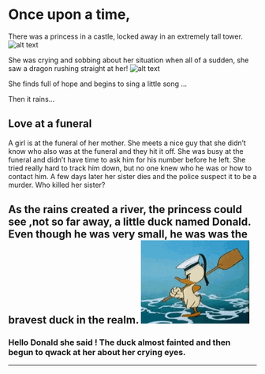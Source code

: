 # Once upon a time,
There was a princess in a castle, locked away in an extremely tall tower. ![alt text](https://img.icons8.com/ios/50/fa314a/tower.png "Logo Title Text 1")

She was crying and sobbing about her situation when all of a sudden, she saw a dragon rushing straight at her! ![alt text](https://static.fnac-static.com/multimedia/Images/FD/Comete/138637/CCP_IMG_ORIGINAL/1820881.jpg)

She finds full of hope and begins to sing a little song ...

Then it rains...

## Love at a funeral
A girl is at the funeral of her mother. She meets a nice guy that she didn’t know who also was at the funeral and they hit it off. She was busy at the funeral and didn’t have time to ask him for his number before he left. She tried really hard to track him down, but no one knew who he was or how to contact him. A few days later her sister dies and the police suspect it to be a murder. Who killed her sister?


As the rains created a river, the princess could see ,not so far away, a little duck named Donald. Even though he was very small, he was was the bravest duck in the realm.
![Donald](tenor.gif)
---
### Hello Donald she said ! The duck almost fainted and then begun to qwack at her about her crying eyes.
---